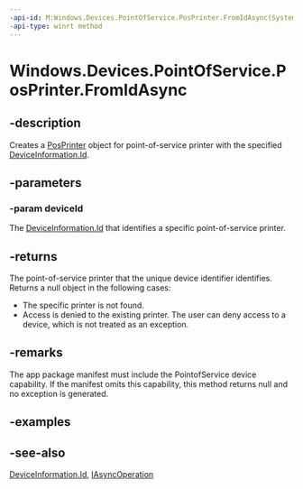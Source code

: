 ```yaml
---
-api-id: M:Windows.Devices.PointOfService.PosPrinter.FromIdAsync(System.String)
-api-type: winrt method
---
```


<!-- Method syntax
public Windows.Foundation.IAsyncOperation<Windows.Devices.PointOfService.PosPrinter> FromIdAsync(System.String deviceId)
-->

# Windows.Devices.PointOfService.PosPrinter.FromIdAsync

## -description
Creates a [PosPrinter](posprinter.md) object for point-of-service printer with the specified [DeviceInformation.Id](../windows.devices.enumeration/deviceinformation_id.md).

## -parameters
### -param deviceId
The [DeviceInformation.Id](../windows.devices.enumeration/deviceinformation_id.md) that identifies a specific point-of-service printer.

## -returns
The point-of-service printer that the unique device identifier identifies. Returns a null object in the following cases:
+ The specific printer is not found.
+ Access is denied to the existing printer. The user can deny access to a device, which is not treated as an exception.


## -remarks
The app package manifest must include the PointofService device capability. If the manifest omits this capability, this method returns null and no exception is generated.

## -examples

## -see-also
[DeviceInformation.Id](../windows.devices.enumeration/deviceinformation_id.md), [IAsyncOperation](../windows.foundation/iasyncoperation_1.md)